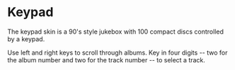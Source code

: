 # Keypad

The keypad skin is a 90's style jukebox with 100 compact discs controlled by a keypad.

Use left and right keys to scroll through albums. Key in four digits -- two for the album number and two for the track number -- to select a track.
